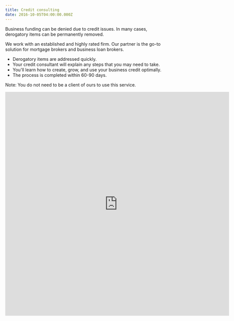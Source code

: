 ```yaml
---
title: Credit consulting
date: 2016-10-05T04:00:00.000Z
---
```

Business funding can be denied due to credit issues. In many cases, derogatory items can be permanently removed. 

We work with an established and highly rated firm. Our partner is the go-to solution for mortgage brokers and business loan brokers.

* Derogatory items are addressed quickly.
* Your credit consultant will explain any steps that you may need to take.
* You'll learn how to create, grow, and use your business credit optimally.
* The process is completed within 60-90 days.

Note: You do not need to be a client of ours to use this service.

<iframe class="webform-frame" name="frame_lead" id="frame_lead"
                src="https://www.secureclientaccess.com/weblead/post/4q6n4q784q7n49794r6n5533/Svyy bhg guvf sbez sbe n serr Perqvg Ercnve pbafhygngvba/en/3362"
                height="713"  width="713"
                style="background:white"  frameborder="0" ></iframe>
